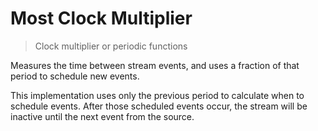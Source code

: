 # Most Clock Multiplier

> Clock multiplier or periodic functions

Measures the time between stream events, and uses a fraction of that period to schedule new events.

This implementation uses only the previous period to calculate when to schedule events. After those scheduled events occur, the stream will be inactive until the next event from the source.
